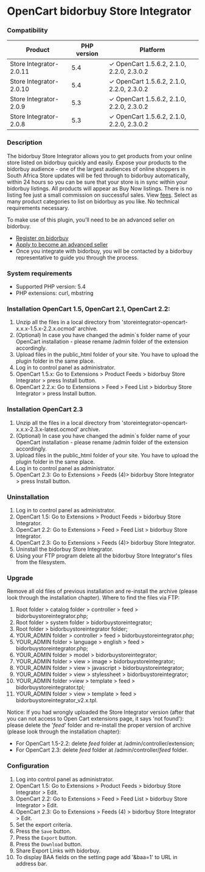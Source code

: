 # OpenCart bidorbuy Store Integrator

### Compatibility

| Product | PHP version  | Platform |
| ------- | --- | --- |
| Store Integrator-2.0.11 | 5.4 | ✓ OpenCart 1.5.6.2, 2.1.0, 2.2.0, 2.3.0.2 |
| Store Integrator-2.0.10 | 5.4 | ✓ OpenCart 1.5.6.2, 2.1.0, 2.2.0, 2.3.0.2 |
| Store Integrator-2.0.9 | 5.3 | ✓ OpenCart 1.5.6.2, 2.1.0, 2.2.0, 2.3.0.2 |
| Store Integrator-2.0.8 | 5.3 | ✓ OpenCart 1.5.6.2, 2.1.0, 2.2.0, 2.3.0.2 |

### Description 

The bidorbuy Store Integrator allows you to get products from your online store listed on bidorbuy quickly and easily.
Expose your products to the bidorbuy audience - one of the largest audiences of online shoppers in South Africa Store updates will be fed through to bidorbuy automatically, within 24 hours so you can be sure that your store is in sync within your bidorbuy listings. All products will appear as Buy Now listings. There is no listing fee just a small commission on successful sales. View [fees](https://support.bidorbuy.co.za/index.php?/Knowledgebase/Article/View/22/0/fee-rate-card---what-we-charge). Select as many product categories to list on bidorbuy as you like. No technical requirements necessary.

To make use of this plugin, you'll need to be an advanced seller on bidorbuy.
 * [Register on bidorbuy](https://www.bidorbuy.co.za/jsp/registration/UserRegistration.jsp?action=Modify)
 * [Apply to become an advanced seller](https://www.bidorbuy.co.za/jsp/seller/registration/UserSellersRequest.jsp)
 * Once you integrate with bidorbuy, you will be contacted by a bidorbuy representative to guide you through the process.

### System requirements
- Supported PHP version: 5.4
- PHP extensions: curl, mbstring

### Installation OpenCart 1.5, OpenCart 2.1, OpenCart 2.2:

1. Unzip all the files in a local directory from 'storeintegrator-opencart-x.x.x-1.5.x-2.2.x.ocmod' archive.
2. (Optional) In case you have changed the admin`s folder name of your OpenCart installation - please rename /admin folder of the extension accordingly.
3. Upload files in the public_html folder of your site. You have to upload the plugin folder in the same place. 
4. Log in to control panel as administrator.
5. OpenCart 1.5.x: Go to Extensions > Product Feeds > bidorbuy Store Integrator > press Install button.
6. OpenCart 2.2.x: Go to Extensions > Feed > Feed List > bidorbuy Store Integrator > press Install button.

### Installation OpenCart 2.3

1. Unzip all the files in a local directory from 'storeintegrator-opencart-x.x.x-2.3.x-latest.ocmod' archive.
2. (Optional) In case you have changed the admin`s folder name of your OpenCart installation - please rename /admin folder of the extension accordingly.
3. Upload files in the public_html folder of your site. You have to upload the plugin folder in the same place. 
4. Log in to control panel as administrator.
5. OpenCart 2.3: Go to Extensions > Feeds (4)> bidorbuy Store Integrator > press Install button.

### Uninstallation

1. Log in to control panel as administrator.
2. OpenCart 1.5: Go to Extensions > Product Feeds > bidorbuy Store Integrator.
3. OpenCart 2.2: Go to Extensions > Feed > Feed List > bidorbuy Store Integrator.
4. OpenCart 2.3: Go to Extensions > Feeds (4)> bidorbuy Store Integrator.
5. Uninstall the bidorbuy Store Integrator.
6. Using your FTP program delete all the bidorbuy Store Integrator's files from the filesystem.

### Upgrade

Remove all old files of previous installation and re-install the archive (please look through the installation chapter). Where to find the files via FTP:
1. Root folder > catalog folder > controller > feed > bidorbuystoreintegrator.php;
2. Root folder > system folder > bidorbuystoreintegrator;
3. Root folder > bidorbuystoreintegrator folder;
4. YOUR_ADMIN folder > controller > feed > bidorbuystoreintegrator.php;
5. YOUR_ADMIN folder > language > english > feed > bidorbuystoreintegrator.php;
6. YOUR_ADMIN folder > model > bidorbuystoreintegrator;
7. YOUR_ADMIN folder > view > image > bidorbuystoreintegrator;
8. YOUR_ADMIN folder > view > javascript > bidorbuystoreintegrator;
9. YOUR_ADMIN folder > view > stylessheet > bidorbuystoreintegrator;
10. YOUR_ADMIN folder >view > template > feed > bidorbuystoreintegrator.tpl;
11. YOUR_ADMIN folder > view > template > feed > bidorbuystoreintegrator_v2.x.tpl.

Notice: If you had wrongly uploaded the Store Integrator version (after that you can not access to Open Cart extensions page, it says 'not found'): please delete the '*feed*' folder and re-install the proper version of archive (please look through the installation chapter):

* For OpenCart 1.5-2.2: delete *feed* folder at /admin/controller/extension;
* For OpenCart 2.3: delete *feed* folder at /admin/controller/*feed* folder.

### Configuration

1. Log into control panel as administrator.
2. OpenCart 1.5: Go to Extensions > Product Feeds > bidorbuy Store Integrator > Edit.
3. OpenCart 2.2: Go to Extensions > Feed > Feed List > bidorbuy Store Integrator > Edit.
4. OpenCart 2.3: Go to Extensions > Feeds (4) > bidorbuy Store Integrator > Edit.
5. Set the export criteria.
6. Press the `Save` button.
7. Press the `Export` button.
8. Press the `Download` button.
9. Share Export Links with bidorbuy.
10. To display BAA fields on the setting page add '&baa=1' to URL in address bar.